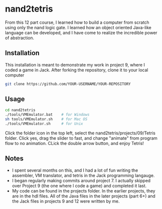 # nand2tetris

From this 12 part course, I learned how to build a computer from scratch using only the nand logic gate. I learned how an object oriented Java-like language can be developed, and I have come to realize the incredible power of abstraction. 

## Installation

This installation is meant to demonstrate my work in project 9, where I coded a game in Jack. After forking the repository, clone it to your local computer

```bash
git clone https://github.com/YOUR-USERNAME/YOUR-REPOSITORY
```

## Usage

```bash
cd nand2tetris
./tools/VMEmulator.bat    # for Windows
sh tools/VMEmulator.sh    # for Mac OS
./tools/VMEmulator.sh     # for Unix
```
Click the folder icon in the top left, select the nand2tetris/projects/09/Tetris folder. Click yes, drag the slider to fast, and change "animate" from program flow to no animation. CLick the double arrow button, and enjoy Tetris!

## Notes
- I spent several months on this, and I had a lot of fun writing the assembler, VM translator, and tetris in the Jack programming langauge. 
- I began regularly making commits around project 7. I actually skipped over Project 9 (the one where I code a game) and completed it last. 
- My code can be found in the projects folder. In the earlier projects, they are in the hdl files. All of the Java files in the later projects (part 6+) and the Jack files in projects 9 and 12 were written by me.
